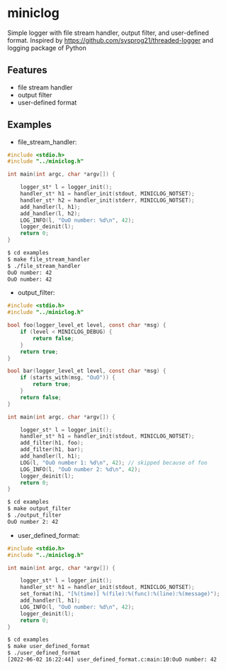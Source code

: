 # miniclog

Simple logger with file stream handler, output filter, and user-defined 
format. Inspired by https://github.com/sysprog21/threaded-logger and logging 
package of Python

## Features

+ file stream handler
+ output filter
+ user-defined format

## Examples

+ file_stream_handler:

```c
#include <stdio.h>
#include "../miniclog.h"

int main(int argc, char *argv[]) {

    logger_st* l = logger_init();
    handler_st* h1 = handler_init(stdout, MINICLOG_NOTSET);
    handler_st* h2 = handler_init(stderr, MINICLOG_NOTSET);
    add_handler(l, h1);
    add_handler(l, h2);
    LOG_INFO(l, "OuO number: %d\n", 42);
    logger_deinit(l);
    return 0;
}
```

```bash
$ cd examples
$ make file_stream_handler
$ ./file_stream_handler
OuO number: 42
OuO number: 42
```

+ output_filter:

```c
#include <stdio.h>
#include "../miniclog.h"

bool foo(logger_level_et level, const char *msg) {
    if (level < MINICLOG_DEBUG) {
        return false;
    }
    return true;
}

bool bar(logger_level_et level, const char *msg) {
    if (starts_with(msg, "OuO")) {
        return true;
    }
    return false;
}

int main(int argc, char *argv[]) {

    logger_st* l = logger_init();
    handler_st* h1 = handler_init(stdout, MINICLOG_NOTSET);
    add_filter(h1, foo);
    add_filter(h1, bar);
    add_handler(l, h1);
    LOG(l, "OuO number 1: %d\n", 42); // skipped because of foo
    LOG_INFO(l, "OuO number 2: %d\n", 42);
    logger_deinit(l);
    return 0;
}
```

```bash
$ cd examples
$ make output_filter
$ ./output_filter
OuO number 2: 42
```

+ user_defined_format:

```c
#include <stdio.h>
#include "../miniclog.h"

int main(int argc, char *argv[]) {

    logger_st* l = logger_init();
    handler_st* h1 = handler_init(stdout, MINICLOG_NOTSET);
    set_format(h1, "[%(time)] %(file):%(func):%(line):%(message)");
    add_handler(l, h1);
    LOG_INFO(l, "OuO number: %d\n", 42);
    logger_deinit(l);
    return 0;
}
```

```bash
$ cd examples
$ make user_defined_format
$ ./user_defined_format
[2022-06-02 16:22:44] user_defined_format.c:main:10:OuO number: 42
```
